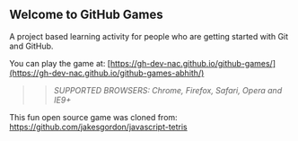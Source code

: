 ## Welcome to GitHub Games

A project based learning activity for people who are getting started with Git and GitHub.

You can play the game at: [https://gh-dev-nac.github.io/github-games/](https://gh-dev-nac.github.io/github-games-abhith/)

>> _*SUPPORTED BROWSERS*: Chrome, Firefox, Safari, Opera and IE9+_

This fun open source game was cloned from: https://github.com/jakesgordon/javascript-tetris
